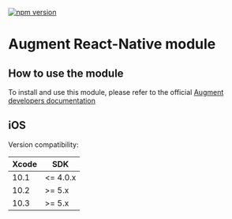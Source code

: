 [![npm version](https://badge.fury.io/js/react-native-augment.svg)](https://badge.fury.io/js/react-native-augment)
# Augment React-Native module

## How to use the module

To install and use this module, please refer to the official [Augment developers documentation](https://developers.augment.com/react-native-sdk)

## iOS
Version compatibility:

| Xcode | SDK      |
|-------|----------|
| 10.1  | <= 4.0.x |
| 10.2  | >= 5.x   |
| 10.3  | >= 5.x   |
